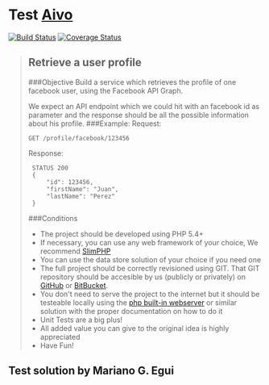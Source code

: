 # Test [Aivo](http://aivo.co/)

[![Build Status](https://travis-ci.org/megui88/aivo-test.svg)](https://travis-ci.org/megui88/aivo-test)
[![Coverage Status](https://coveralls.io/repos/github/megui88/aivo-test/badge.svg?branch=master)](https://coveralls.io/github/megui88/aivo-test?branch=master)

> ## Retrieve a user profile   
> ###Objective
> Build a service which retrieves the profile of one facebook user, using the Facebook API Graph.
>
> We expect an API endpoint which we could hit with an facebook id as parameter and the response should be all the 
 possible information about his profile.
> ###Example:
> Request:
>
> ```
> GET /profile/facebook/123456
> ```
>
>  Response:
> ```  
>  STATUS 200
>  {
>      "id": 123456,
>      "firstName": "Juan",
>      "lastName": "Perez"
>  }
> ```
> ###Conditions
>
> * The project should be developed using PHP 5.4+
> * If necessary, you can use any web framework of your choice, We recommend [SlimPHP](http://www.slimframework.com/)
> * You can use the data store solution of your choice if you need one
> * The full project should be correctly revisioned using GIT. That GIT repository should be accesible by us (publicly or 
 privately) on [GitHub](https://gist.github.com/aseba/github.com) or [BitBucket](https://bitbucket.org/).
> * You don't need to serve the project to the internet but it should be testeable locally using the 
 [php built-in webserver](http://php.net/manual/en/features.commandline.webserver.php) or similar solution with the 
 proper documentation on how to do it
> * Unit Tests are a big plus!
> * All added value you can give to the original idea is highly appreciated
> * Have Fun!

 ## Test solution by Mariano G. Egui